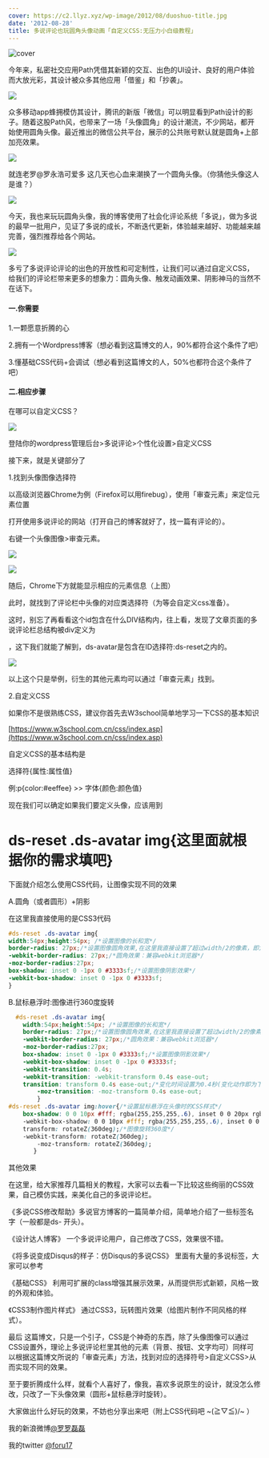```yaml
---
cover: https://c2.llyz.xyz/wp-image/2012/08/duoshuo-title.jpg
date: '2012-08-28'
title: 多说评论也玩圆角头像动画「自定义CSS:无压力小白级教程」
---
```


![cover](https://c2.llyz.xyz/wp-image/2012/08/duoshuo-title.jpg)

今年来，私密社交应用Path凭借其新颖的交互、出色的UI设计、良好的用户体验而大放光彩，其设计被众多其他应用「借鉴」和「抄袭」。

![](https://c2.llyz.xyz/wp-image/2012/08/path.jpg)

众多移动app蜂拥模仿其设计，腾讯的新版「微信」可以明显看到Path设计的影子。随着这股Path风，也带来了一场「头像圆角」的设计潮流，不少网站，都开始使用圆角头像。最近推出的微信公共平台，展示的公共账号默认就是圆角+上部加亮效果。

![](https://c2.llyz.xyz/wp-image/2012/08/weixin.jpg)

就连老罗@罗永浩可爱多 这几天也心血来潮换了一个圆角头像。（你猜他头像这人是谁？）

![](https://c2.llyz.xyz/wp-image/2012/08/laoluo.jpg)

今天，我也来玩玩圆角头像，我的博客使用了社会化评论系统「多说」，做为多说的最早一批用户，见证了多说的成长，不断迭代更新，体验越来越好、功能越来越完善，强烈推荐给各个网站。

![](https://c2.llyz.xyz/wp-image/2012/08/duoshuo-index.jpg)

多亏了多说评论评论的出色的开放性和可定制性，让我们可以通过自定义CSS，给我们的评论栏带来更多的想象力：圆角头像、触发动画效果、阴影神马的当然不在话下。

#### 一.你需要

1.一颗愿意折腾的心

2.拥有一个Wordpress博客（想必看到这篇博文的人，90%都符合这个条件了吧）

3.懂基础CSS代码+会调试（想必看到这篇博文的人，50%也都符合这个条件了吧）

#### 二.相应步骤

在哪可以自定义CSS？

![](https://c2.llyz.xyz/wp-image/2012/08/duoshuo-setting.jpg)

登陆你的wordpress管理后台>多说评论>个性化设置>自定义CSS

接下来，就是关键部分了

1.找到头像图像选择符

以高级浏览器Chrome为例（Firefox可以用firebug），使用「审查元素」来定位元素位置

打开使用多说评论的网站（打开自己的博客就好了，找一篇有评论的）。

右键一个头像图像>审查元素。

![](https://c2.llyz.xyz/wp-image/2012/08/image.png)

![](https://c2.llyz.xyz/wp-image/2012/08/img-div.png)

随后，Chrome下方就能显示相应的元素信息（上图）

此时，就找到了评论栏中头像的对应类选择符（为等会自定义css准备）。

这时，别忘了再看看这个id包含在什么DIV结构内，往上看，发现了文章页面的多说评论栏总结构被div定义为

，这下我们就能了解到，ds-avatar是包含在ID选择符:ds-reset之内的。

![](https://c2.llyz.xyz/wp-image/2012/08/div-id.png)

以上这个只是举例，衍生的其他元素均可以通过「审查元素」找到。

2.自定义CSS

如果你不是很熟练CSS，建议你首先去W3school简单地学习一下CSS的基本知识

[https://www.w3school.com.cn/css/index.asp](https://www.w3school.com.cn/css/index.asp)

自定义CSS的基本结构是

选择符{属性:属性值}

例:p{color:#eeffee} >> 字体{颜色:颜色值}

现在我们可以确定如果我们要定义头像，应该用到

# ds-reset .ds-avatar img{这里面就根据你的需求填吧}

下面就介绍怎么使用CSS代码，让图像实现不同的效果

A.圆角（或者圆形）+阴影

在这里我直接使用的是CSS3代码

```css
#ds-reset .ds-avatar img{
width:54px;height:54px; /*设置图像的长和宽*/
border-radius: 27px;/*设置图像圆角效果,在这里我直接设置了超过width/2的像素，即为圆形了*/
-webkit-border-radius: 27px;/*圆角效果：兼容webkit浏览器*/
-moz-border-radius:27px;
box-shadow: inset 0 -1px 0 #3333sf;/*设置图像阴影效果*/
-webkit-box-shadow: inset 0 -1px 0 #3333sf;
}
```

B.鼠标悬浮时:图像进行360度旋转

```css
  #ds-reset .ds-avatar img{
    width:54px;height:54px; /*设置图像的长和宽*/
    border-radius: 27px;/*设置图像圆角效果,在这里我直接设置了超过width/2的像素，即为圆形了*/
    -webkit-border-radius: 27px;/*圆角效果：兼容webkit浏览器*/
    -moz-border-radius:27px;
    box-shadow: inset 0 -1px 0 #3333sf;/*设置图像阴影效果*/
    -webkit-box-shadow: inset 0 -1px 0 #3333sf;
    -webkit-transition: 0.4s;
    -webkit-transition: -webkit-transform 0.4s ease-out;
    transition: transform 0.4s ease-out;/*变化时间设置为0.4秒(变化动作即为下面的图像旋转360读）*/
        -moz-transition: -moz-transform 0.4s ease-out;
        }
#ds-reset .ds-avatar img:hover{/*设置鼠标悬浮在头像时的CSS样式*/
    box-shadow: 0 0 10px #fff; rgba(255,255,255,.6), inset 0 0 20px rgba(255,255,255,1);
    -webkit-box-shadow: 0 0 10px #fff; rgba(255,255,255,.6), inset 0 0 20px rgba(255,255,255,1);
    transform: rotateZ(360deg);/*图像旋转360度*/
    -webkit-transform: rotateZ(360deg);
        -moz-transform: rotateZ(360deg);
       }
```

其他效果

在这里，给大家推荐几篇相关的教程，大家可以去看一下比较这些绚丽的CSS效果，自己模仿实践，来美化自己的多说评论栏。

《多说CSS修改帮助》多说官方博客的一篇简单介绍，简单地介绍了一些标签名字（一般都是ds- 开头）。

《设计达人博客》 一个多说评论用户，自己修改了CSS，效果很不错。

《将多说变成Disqus的样子：仿Disqus的多说CSS》 里面有大量的多说标签，大家可以参考

《基础CSS》 利用可扩展的class增强其展示效果，从而提供形式新颖，风格一致的外观和体验。

《CSS3制作图片样式》 通过CSS3，玩转图片效果（给图片制作不同风格的样式）。

最后 这篇博文，只是一个引子，CSS是个神奇的东西，除了头像图像可以通过CSS设置外，理论上多说评论栏里其他的元素（背景、按钮、文字均可）同样可以根据这篇博文所说的「审查元素」方法，找到对应的选择符号>自定义CSS>从而实现不同的效果。

至于要折腾成什么样，就看个人喜好了，像我，喜欢多说原生的设计，就没怎么修改，只改了一下头像效果（圆形+鼠标悬浮时旋转）。

大家做出什么好玩的效果，不妨也分享出来吧（附上CSS代码吧 ~(≧▽≦)/~ ）

我的新浪微博[@罗罗磊磊](https://weibo.com/foru17)

我的twitter [@foru17](https://twitter.com/foru17)
